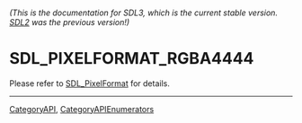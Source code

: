 ###### (This is the documentation for SDL3, which is the current stable version. [SDL2](https://wiki.libsdl.org/SDL2/) was the previous version!)
# SDL_PIXELFORMAT_RGBA4444

Please refer to [SDL_PixelFormat](SDL_PixelFormat) for details.

----
[CategoryAPI](CategoryAPI), [CategoryAPIEnumerators](CategoryAPIEnumerators)

